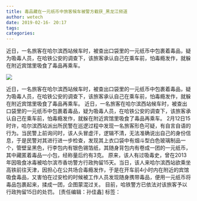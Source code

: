 ```yaml
---
title: 毒品藏在一元纸币中旅客候车被警方截获_黑龙江频道
author: wetech
date: 2019-02-16- 20:17
tags: 
categories: 
---
```

近日，一名旅客在哈尔滨西站候车时，被查出口袋里的一元纸币中包裹着毒品，疑为吸毒人员，在哈铁公安的调查下，该旅客承认自己在乘车前，怕毒瘾发作，就躲在附近宾馆里吸食了毒品再乘车。
<!-- more -->
                
<img align="center" border="0" src="http://p2.ifengimg.com/a/2016/0810/204c433878d5cf9size1_w16_h16.png" />
                
                
            
近日，一名旅客在哈尔滨西站候车时，被查出口袋里的一元纸币中包裹着毒品，疑为吸毒人员，在哈铁公安的调查下，该旅客承认自己在乘车前，怕毒瘾发作，就躲在附近宾馆里吸食了毒品再乘车。
近日，一名旅客在哈尔滨西站候车时，被查出口袋里的一元纸币中包裹着毒品，疑为吸毒人员，在哈铁公安的调查下，该旅客承认自己在乘车前，怕毒瘾发作，就躲在附近宾馆里吸食了毒品再乘车。
2月12日15时许，哈尔滨西站派出所民警在巡逻过程中发现一名旅客形色可疑，有自言自语的行为。当民警上前询问时，该人头冒虚汗，逻辑不清，无法准确说出自己的身份信息，于是民警对其进行进一步检查，发现其上衣口袋中有烟斗型白色玻璃制品一个，管壁呈黑色，行李包内有银色锡箔纸，其随身背包内有卷成一团的一元纸币，其中藏匿着毒品一小包，经称量后约有3克。
原来，该人有过吸毒史，曾在2013年因吸食冰毒被哈尔滨市香坊警方行政拘留15天。当日，该人来哈尔滨西站欲乘坐高铁前往天津，因担心在公共场合毒瘾发作，于是在开车前4小时内在附近的宾馆吸食毒品，又害怕在过安检的时候被工作人员发现随身携带毒品，便用一元纸币将毒品包裹起来，揉成一团，企图蒙混过关。
目前，哈铁警方已依法对该旅客予以行政拘留15日的处罚。
[责任编辑：孙佳鑫]
标签：
 
             
